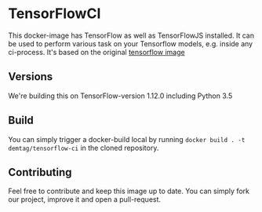 # TensorFlowCI
This docker-image has TensorFlow as well as TensorFlowJS installed. It can be used to perform various task on your Tensorflow models, e.g. inside any ci-process. It's based on  the original [tensorflow image](https://hub.docker.com/r/tensorflow/tensorflow)

## Versions
We're building this on TensorFlow-version 1.12.0 including Python 3.5

## Build
You can simply trigger a docker-build local by running `docker build . -t demtag/tensorflow-ci` in the cloned repository.

## Contributing
Feel free to contribute and keep this image up to date. You can simply fork our project, improve it and open a pull-request.
